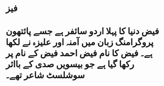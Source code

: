 # فیز
# فیض دنیا کا پہلا اردو سائفر ہے جسے پائتھون پروگرامنگ زبان میں آمنہ اور علیزہ نے لکھا ہے۔ فیض کا نام فیض احمد فیض کے نام پر رکھا گیا ہے جو بیسویں صدی کے بااثر سوشلسٹ شاعر تھے۔
